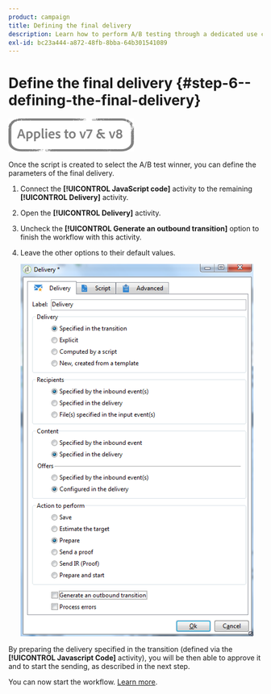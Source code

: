 ```yaml
---
product: campaign
title: Defining the final delivery
description: Learn how to perform A/B testing through a dedicated use case
exl-id: bc23a444-a872-48fb-8bba-64b301541089
---
```

# Define the final delivery {#step-6--defining-the-final-delivery}

![](../../assets/common.svg)

Once the script is created to select the A/B test winner, you can define the parameters of the final delivery.

1. Connect the **[!UICONTROL JavaScript code]** activity to the remaining **[!UICONTROL Delivery]** activity.
1. Open the **[!UICONTROL Delivery]** activity.
1. Uncheck the **[!UICONTROL Generate an outbound transition]** option to finish the workflow with this activity.
1. Leave the other options to their default values. 

   ![](assets/ab_test_final_delivery.png)

By preparing the delivery specified in the transition (defined via the **[!UICONTROL Javascript Code]** activity), you will be then able to approve it and to start the sending, as described in the next step.

You can now start the workflow. [Learn more](a-b-testing-uc-start-workflow.md).
